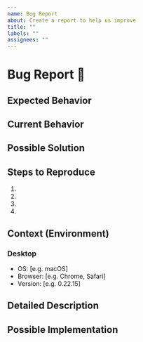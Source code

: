 ```yaml
---
name: Bug Report
about: Create a report to help us improve
title: ""
labels: ""
assignees: ""
---
```


<!--- Provide a general summary of the issue in the Title above -->

# Bug Report 🐛

<!--- Provide an expanded summary of the issue -->

## Expected Behavior

<!--- Tell us what should happen -->

## Current Behavior

<!--- Tell us what happens instead of the expected behavior -->

## Possible Solution

<!--- Not obligatory, but suggest a fix/reason for the bug, -->

## Steps to Reproduce

<!--- Provide a link to a live example, or an unambiguous set of steps to -->
<!--- reproduce this bug. Include code to reproduce, if relevant -->

1.
2.
3.
4.

## Context (Environment)

<!--- How has this issue affected you? What are you trying to accomplish? -->
<!--- Providing context helps us come up with a solution that is most useful in the real world -->

### Desktop

- OS: [e.g. macOS]
- Browser: [e.g. Chrome, Safari]
- Version: [e.g. 0.22.15]

## Detailed Description

<!--- Provide a detailed description of the change or addition you are proposing -->

## Possible Implementation

<!--- Not obligatory, but suggest an idea for implementing addition or change -->
